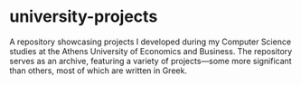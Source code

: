 # university-projects
A repository showcasing projects I developed during my Computer Science studies at the Athens University of Economics and Business. The repository serves as an archive, featuring a variety of projects—some more significant than others, most of which are written in Greek.
